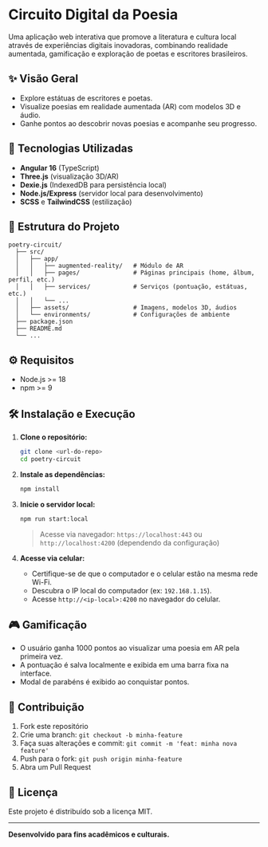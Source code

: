 # Circuito Digital da Poesia

Uma aplicação web interativa que promove a literatura e cultura local através de experiências digitais inovadoras, combinando realidade aumentada, gamificação e exploração de poetas e escritores brasileiros.

## ✨ Visão Geral

- Explore estátuas de escritores e poetas.
- Visualize poesias em realidade aumentada (AR) com modelos 3D e áudio.
- Ganhe pontos ao descobrir novas poesias e acompanhe seu progresso.

## 🚀 Tecnologias Utilizadas

- **Angular 16** (TypeScript)
- **Three.js** (visualização 3D/AR)
- **Dexie.js** (IndexedDB para persistência local)
- **Node.js/Express** (servidor local para desenvolvimento)
- **SCSS** e **TailwindCSS** (estilização)

## 📁 Estrutura do Projeto

```
poetry-circuit/
  ├── src/
  │   ├── app/
  │   │   ├── augmented-reality/   # Módulo de AR
  │   │   ├── pages/               # Páginas principais (home, álbum, perfil, etc.)
  │   │   ├── services/            # Serviços (pontuação, estátuas, etc.)
  │   │   └── ...
  │   ├── assets/                  # Imagens, modelos 3D, áudios
  │   └── environments/            # Configurações de ambiente
  ├── package.json
  ├── README.md
  └── ...
```

## ⚙️ Requisitos

- Node.js >= 18
- npm >= 9

## 🛠️ Instalação e Execução

1. **Clone o repositório:**
   ```sh
   git clone <url-do-repo>
   cd poetry-circuit
   ```
2. **Instale as dependências:**
   ```sh
   npm install
   ```
3. **Inicie o servidor local:**

   ```sh
   npm run start:local
   ```

   > Acesse via navegador: `https://localhost:443` ou `http://localhost:4200` (dependendo da configuração)

4. **Acesse via celular:**
   - Certifique-se de que o computador e o celular estão na mesma rede Wi-Fi.
   - Descubra o IP local do computador (ex: `192.168.1.15`).
   - Acesse `http://<ip-local>:4200` no navegador do celular.

## 🎮 Gamificação

- O usuário ganha 1000 pontos ao visualizar uma poesia em AR pela primeira vez.
- A pontuação é salva localmente e exibida em uma barra fixa na interface.
- Modal de parabéns é exibido ao conquistar pontos.

## 🧩 Contribuição

1. Fork este repositório
2. Crie uma branch: `git checkout -b minha-feature`
3. Faça suas alterações e commit: `git commit -m 'feat: minha nova feature'`
4. Push para o fork: `git push origin minha-feature`
5. Abra um Pull Request

## 📄 Licença

Este projeto é distribuído sob a licença MIT.

---

**Desenvolvido para fins acadêmicos e culturais.**
